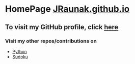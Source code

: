 # HomePage [JRaunak.github.io](https://JRaunak.github.io)<br>
## To visit my GitHub profile, click [here](https://github.com/JRaunak)
### Visit my other repos/contributions on
- [Python](https://github.com/JRaunak/Python)
- [Sudoku](https://github.com/qRohan/sudoku)

